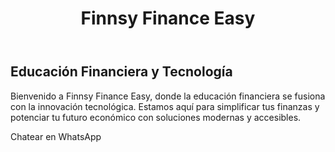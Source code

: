 # 

<div className="min-h-screen flex flex-col bg-gradient-to-br from-blue-800 to-green-800 text-white">
<header className="bg-white/10 backdrop-blur-md text-center py-6">
<h1 className="text-4xl font-bold text-shadow">Finnsy Finance Easy</h1>
</header>
<main className="flex-1 flex flex-col justify-center items-center p-6">
<div className="text-center max-w-2xl mb-8 bg-white/10 backdrop-blur-md p-6 rounded-lg">
<h2 className="text-2xl font-semibold text-blue-100 mb-4">Educación Financiera y Tecnología</h2>
<p className="text-lg leading-relaxed">
Bienvenido a Finnsy Finance Easy, donde la educación financiera se fusiona con la innovación tecnológica.
Estamos aquí para simplificar tus finanzas y potenciar tu futuro económico con soluciones modernas y accesibles.
</p>
</div>
<Link
href="https://wa.me/1234567890"
target="_blank"
rel="noopener noreferrer"
className="inline-block bg-gradient-to-r from-blue-600 to-green-600 text-white text-center py-4 px-8 text-lg rounded-full transition-transform hover:-translate-y-1 hover:shadow-lg"
>
Chatear en WhatsApp
